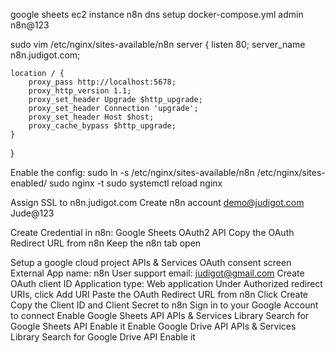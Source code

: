 google sheets
ec2 instance
n8n dns setup
docker-compose.yml
    admin
    n8n@123

sudo vim /etc/nginx/sites-available/n8n
server {
    listen 80;
    server_name n8n.judigot.com;

    location / {
        proxy_pass http://localhost:5678;
        proxy_http_version 1.1;
        proxy_set_header Upgrade $http_upgrade;
        proxy_set_header Connection 'upgrade';
        proxy_set_header Host $host;
        proxy_cache_bypass $http_upgrade;
    }
}

Enable the config:
sudo ln -s /etc/nginx/sites-available/n8n /etc/nginx/sites-enabled/
sudo nginx -t
sudo systemctl reload nginx

Assign SSL to n8n.judigot.com
Create n8n account
demo@judigot.com
Jude@123

Create Credential in n8n:
    Google Sheets OAuth2 API
    Copy the OAuth Redirect URL from n8n
    Keep the n8n tab open

Setup a google cloud project
    APIs & Services
    OAuth consent screen
        External
        App name: n8n
        User support email: judigot@gmail.com
    Create OAuth client ID
        Application type: Web application
            Under Authorized redirect URIs, click Add URI
            Paste the OAuth Redirect URL from n8n
            Click Create
    Copy the Client ID and Client Secret to n8n
    Sign in to your Google Account to connect
    Enable Google Sheets API
        APIs & Services
        Library
        Search for Google Sheets API
        Enable it
    Enable Google Drive API
        APIs & Services
        Library
        Search for Google Drive API
        Enable it